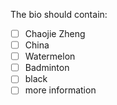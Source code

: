 The bio should contain:
- [ ] Chaojie Zheng
- [ ] China
- [ ] Watermelon
- [ ] Badminton
- [ ] black
- [ ] more information
